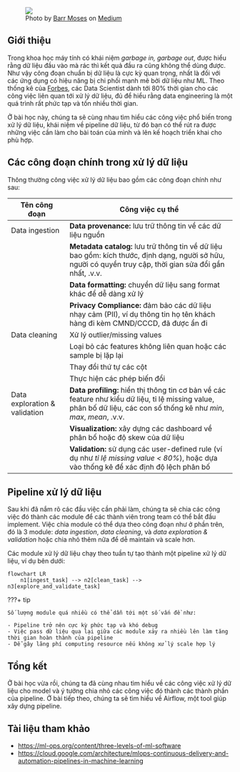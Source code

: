 <figure>
    <img src="../../assets/images/mlops-crash-course/data-pipeline/broken-data-pipeline.jpeg" loading="lazy"/>
    <figcaption>Photo by <a href="https://barrmoses.medium.com/?source=post_page-----4d42c2a8f054--------------------------------">Barr Moses</a> on <a href="https://barrmoses.medium.com/the-broken-data-pipeline-before-christmas-4d42c2a8f054">Medium</a></figcaption>
</figure>

## Giới thiệu

Trong khoa học máy tính có khái niệm _garbage in, garbage out_, được hiểu rằng dữ liệu đầu vào mà rác thì kết quả đầu ra cũng không thể dùng được. Như vậy công đoạn chuẩn bị dữ liệu là cực kỳ quan trọng, nhất là đối với các ứng dụng có hiệu năng bị chi phối mạnh mẽ bởi dữ liệu như ML. Theo thống kê của [Forbes](https://www.forbes.com/sites/gilpress/2016/03/23/data-preparation-most-time-consuming-least-enjoyable-data-science-task-survey-says), các Data Scientist dành tới 80% thời gian cho các công việc liên quan tới xử lý dữ liệu, đủ để hiểu rằng data engineering là một quá trình rất phức tạp và tốn nhiều thời gian.

Ở bài học này, chúng ta sẽ cùng nhau tìm hiểu các công việc phổ biến trong xử lý dữ liệu, khái niệm về pipeline dữ liệu, từ đó bạn có thể rút ra được những việc cần làm cho bài toán của mình và lên kế hoạch triển khai cho phù hợp.

## Các công đoạn chính trong xử lý dữ liệu

Thông thường công việc xử lý dữ liệu bao gồm các công đoạn chính như sau:

| Tên công đoạn                 | Công việc cụ thể                                                                                                                                                         |
| ----------------------------- | ------------------------------------------------------------------------------------------------------------------------------------------------------------------------ |
| Data ingestion                | **Data provenance:** lưu trữ thông tin về các dữ liệu nguồn                                                                                                              |
|                               | **Metadata catalog:** lưu trữ thông tin về dữ liệu bao gồm: kích thước, định dạng, người sở hữu, người có quyền truy cập, thời gian sửa đổi gần nhất, .v.v.              |
|                               | **Data formatting:** chuyển dữ liệu sang format khác để dễ dàng xử lý                                                                                                    |
|                               | **Privacy Compliance:** đảm bảo các dữ liệu nhạy cảm (PII), ví dụ thông tin họ tên khách hàng đi kèm CMND/CCCD, đã được ẩn đi                                            |
| Data cleaning                 | Xử lý outlier/missing values                                                                                                                                             |
|                               | Loại bỏ các features không liên quan hoặc các sample bị lặp lại                                                                                                          |
|                               | Thay đổi thứ tự các cột                                                                                                                                                  |
|                               | Thực hiện các phép biến đổi                                                                                                                                              |
| Data exploration & validation | **Data profiling:** hiển thị thông tin cơ bản về các feature như kiểu dữ liệu, tỉ lệ missing value, phân bố dữ liệu, các con số thống kê như _min_, _max_, _mean_, .v.v. |
|                               | **Visualization:** xây dựng các dashboard về phân bố hoặc độ skew của dữ liệu                                                                                            |
|                               | **Validation:** sử dụng các user-defined rule (ví dụ như _tỉ lệ missing value < 80%_), hoặc dựa vào thống kê để xác định độ lệch phân bố                                 |

## Pipeline xử lý dữ liệu

Sau khi đã nắm rõ các đầu việc cần phải làm, chúng ta sẽ chia các công việc đó thành các module để các thành viên trong team có thể bắt đầu implement. Việc chia module có thể dựa theo công đoạn như ở phần trên, đó là 3 module: _data ingestion_, _data cleaning_, và _data exploration & validation_ hoặc chia nhỏ thêm nữa để dễ maintain và scale hơn.

Các module xử lý dữ liệu chạy theo tuần tự tạo thành một pipeline xử lý dữ liệu, ví dụ bên dưới:

```mermaid
flowchart LR
    n1[ingest_task] --> n2[clean_task] --> n3[explore_and_validate_task]
```

???+ tip

    Số lượng module quá nhiều có thể dẫn tới một số vấn đề như:

    - Pipeline trở nên cực kỳ phức tạp và khó debug
    - Việc pass dữ liệu qua lại giữa các module xảy ra nhiều lên làm tăng thời gian hoàn thành của pipeline
    - Dễ gây lãng phí computing resource nếu không xử lý scale hợp lý

## Tổng kết

Ở bài học vừa rồi, chúng ta đã cùng nhau tìm hiểu về các công việc xử lý dữ liệu cho model và ý tưởng chia nhỏ các công việc đó thành các thành phần của pipeline. Ở bài tiếp theo, chúng ta sẽ tìm hiểu về Airflow, một tool giúp xây dựng pipeline.
## Tài liệu tham khảo

- <https://ml-ops.org/content/three-levels-of-ml-software>
- <https://cloud.google.com/architecture/mlops-continuous-delivery-and-automation-pipelines-in-machine-learning>
